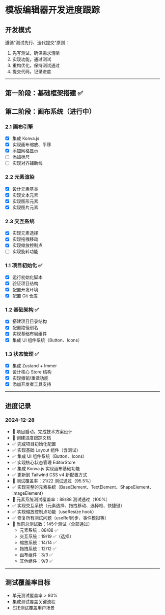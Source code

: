 # 模板编辑器开发进度跟踪

## 开发模式
遵循"测试先行、迭代提交"原则：
1. 先写测试，确保需求清晰
2. 实现功能，通过测试
3. 重构优化，保持测试通过
4. 提交代码，记录进度

---

## 第一阶段：基础框架搭建 ✅ 

## 第二阶段：画布系统（进行中）

### 2.1 画布引擎
- [x] 集成 Konva.js
- [x] 实现画布缩放、平移
- [x] 添加网格显示
- [ ] 添加标尺
- [ ] 实现对齐辅助线

### 2.2 元素渲染
- [x] 设计元素基类
- [x] 实现文本元素
- [x] 实现图形元素
- [x] 实现图片元素

### 2.3 交互系统
- [x] 实现元素选择
- [x] 实现拖拽移动
- [x] 实现缩放控制点
- [ ] 实现旋转功能

### 1.1 项目初始化 ✅
- [x] 运行初始化脚本
- [x] 验证项目结构
- [x] 配置开发环境
- [x] 配置 Git 仓库

### 1.2 基础架构 ✅
- [x] 搭建项目目录结构
- [x] 配置路径别名
- [x] 实现基础布局组件
- [x] 集成 UI 组件系统（Button、Icons）

### 1.3 状态管理 ✅
- [x] 集成 Zustand + Immer
- [x] 设计核心 Store 结构
- [x] 实现撤销/重做功能
- [x] 添加开发者工具支持

---

## 进度记录

### 2024-12-28
- 🚀 项目启动，完成技术方案设计
- 📝 创建进度跟踪文档
- ✅ 完成项目初始化配置
- ✅ 实现基础 Layout 组件（含测试）
- ✅ 集成 UI 组件系统（Button、Icons）
- ✅ 实现核心状态管理 EditorStore
- ✅ 集成 Konva.js 实现画布基础功能
- ✅ 更新到 Tailwind CSS v4 新配置方式
- 🎯 测试覆盖率：21/22 测试通过（95.5%）
- ✅ 实现完整的元素系统（BaseElement、TextElement、ShapeElement、ImageElement）
- 🎯 元素系统测试覆盖率：88/88 测试通过（100%）
- ✅ 实现交互系统（元素选择、拖拽移动、选择框、快捷键）
- ✅ 实现缩放控制点功能（useResize hook）
- ✅ 修复所有测试问题（useRef同步、事件模拟等）
- 🎯 当前总测试数：145个测试（全部通过）
  - 元素系统：88/88 ✅
  - 交互系统：19/19 ✅（选择）
  - 缩放系统：14/14 ✅
  - 拖拽系统：12/12 ✅
  - 画布组件：3/3 ✅
  - 其他组件：9/9 ✅

---

## 测试覆盖率目标
- 单元测试覆盖率 > 80%
- 集成测试覆盖关键流程
- E2E测试覆盖用户场景